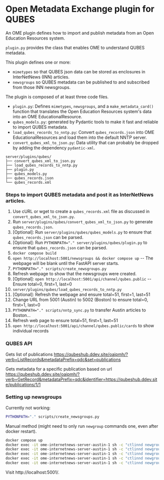 # Open Metadata Exchange plugin for QUBES
An OME plugin defines how to import and publish metadata from an Open Education Resources system.

`plugin.py` provides the class that enables OME to understand QUBES metadata.

This plugin defines one or more:
* `mimetypes` so that QUBES json data can be stored as enclosures in InterNetNews (INN) articles.
* `newsgroups` so QUBES metadata can be published to and subscribed from those INN newsgroups.

The plugin is composed of at least three code files.
* `plugin.py`: Defines `mimetypes`, `newsgroups`, and a `make_metadata_card()` function that translates the Open Education Resources system's data into an OME EducationalResource.
* `qubes_models.py`: generated by Pydantic tools to make it fast and reliable to import QUBES metadata.
* `load_qubes_records_to_nntp.py`: Convert `qubes_records.json` into OME EducationalResources and load them into the default NNTP server.
* `convert_qubes_xml_to_json.py`: Data utility that can probably be dropped by adding the dependency `pydantic-xml`.

```tree
server/plugins/qubes/
├── convert_qubes_xml_to_json.py
├── load_qubes_records_to_nntp.py
├── plugin.py
├── qubes_models.py
├── qubes_records.json
└── qubes_records.xml
```

### Steps to import QUBES metadata and post it as InterNetNews articles.
1. Use cURL or wget to create a `qubes_records.xml` file as discussed in `convert_qubes_xml_to_json.py`.
2. Run `server/plugins/qubes/convert_qubes_xml_to_json.py` to generate `qubes_records.json`.
3. [Optional]: Run `server/plugins/qubes/qubes_models.py` to ensure that `qubes_records.json` can be parsed.
4. [Optional]: Run `PYTHONPATH="." server/plugins/qubes/plugin.py` to ensure that `qubes_records.json` can be parsed.
5. `docker compose build`
6. `open http://localhost:5001/newsgroups && docker compose up` -- The webpage will be blank until the FastAPI server starts.
7. `PYTHONPATH="." scripts/create_newsgroups.py`
8. Refresh webpage to show that the newsgroups were created.
9. [Optional]: `open http://localhost:5001/api/channel/qubes.public` -- Ensure total=0, first=1, last=0
10. `server/plugins/qubes/load_qubes_records_to_nntp.py`
11. [Optional]: Refresh the webpage and ensure total=51, first=1, last=51
12. Change URL from 5001 (Austin) to 5002 (Boston) to ensure total=0, first=1, last=0
13. `PYTHONPATH="." scripts/nntp_sync.py` to transfer Austin articles to Boston...
14. Refresh web page to ensure total=51, first=1, last=51
15. `open http://localhost:5001/api/channel/qubes.public/cards` to show individual records

### QUBES API

Gets list of publications
https://qubeshub.ddev.site/oaipmh/?verb=ListRecords&metadataPrefix=qdc&set=publications

Gets metadata for a specific publication based on url
https://qubeshub.ddev.site/oaipmh/?verb=GetRecord&metadataPrefix=qdc&identifier=https://qubeshub.ddev.site/publications/1/1

### Setting up newsgroups

Currently not working:

```bash
PYTHONPATH="." scripts/create_newsgroups.py
```

Manual method (might need to only run `newgroup` commands one, even after docker restart).

```bash
docker compose up
docker exec -it ome-internetnews-server-austin-1 sh -c "ctlinnd newgroup qubes.public"
docker exec -it ome-internetnews-server-austin-1 sh -c "ctlinnd newgroup eric.public"
docker exec -it ome-internetnews-server-austin-1 sh -c "ctlinnd newgroup oer.public"
docker exec -it ome-internetnews-server-austin-1 sh -c "ctlinnd newgroup openlibrary.public"
docker exec -it ome-internetnews-server-austin-1 sh -c "ctlinnd newgroup whg.public"
```

Visit http://localhost:5001/.